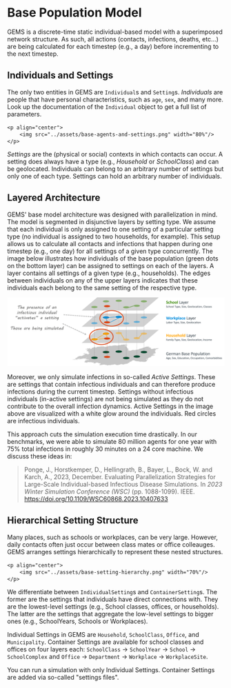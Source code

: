 # Base Population Model

GEMS is a discrete-time static individual-based model with a superimposed network structure.
As such, all actions (contacts, infections, deaths, etc...) are being calculated for each timestep (e.g., a day) before incrementing to the next timestep.

## Individuals and Settings

The only two entities in GEMS are `Individual`s and `Setting`s.
*Individuals* are people that have personal characteristics, such as `age`, `sex`, and many more.
Look up the documentation of the `Individual` object to get a full list of parameters.

```@raw html
<p align="center">
    <img src="../assets/base-agents-and-settings.png" width="80%"/>
</p>
```

*Settings* are the (physical or social) contexts in which contacts can occur.
A setting does always have a type (e.g., *Household* or *SchoolClass*) and can be geolocated.
Individuals can belong to an arbitrary number of settings but only one of each type.
Settings can hold an arbitrary number of individuals.


## Layered Architecture

GEMS' base model architecture was designed with parallelization in mind.
The model is segmented in disjunctive layers by setting type.
We assume that each individual is only assigned to one setting of a particular setting type (no individual is assigned to two households, for example).
This setup allows us to calculate all contacts and infections that happen during one timestep (e.g., one day) for all settings of a given type concurrently.
The image below illustrates how individuals of the base population (green dots on the bottom layer) can be assigned to settings on each of the layers.
A layer contains all settings of a given type (e.g., households).
The edges between individuals on any of the upper layers indicates that these individuals each belong to the same setting of the respective type.

![GEMS Base Population Model](./assets/base-population.png)

Moreover, we only simulate infections in so-called *Active Settings*.
These are settings that contain infectious individuals and can therefore produce infections during the current timestep.
Settings without infectious individuals (in-active settings) are not being simulated as they do not contribute to the overall infection dynamics.
Active Settings in the image above are visualized with a white glow around the individuals.
Red circles are infectious individuals.

This approach cuts the simulation execution time drastically.
In our benchmarks, we were able to simulate 80 million agents for one year with 75% total infections in roughly 30 minutes on a 24 core machine.
We discuss these ideas in:

> Ponge, J., Horstkemper, D., Hellingrath, B., Bayer, L., Bock, W. and Karch, A., 2023, December. Evaluating Parallelization Strategies for Large-Scale Individual-based Infectious Disease Simulations. In *2023 Winter Simulation Conference (WSC)* (pp. 1088-1099). IEEE. https://doi.org/10.1109/WSC60868.2023.10407633


## Hierarchical Setting Structure

Many places, such as schools or workplaces, can be very large.
However, daily contacts often just occur between class mates or office colleauges.
GEMS arranges settings hierarchically to represent these nested structures.

```@raw html
<p align="center">
    <img src="../assets/base-setting-hierarchy.png" width="70%"/>
</p>
```

We differentiate between `IndividualSetting`s and `ContainerSetting`s.
The former are the settings that individuals have direct connections with.
They are the lowest-level settings (e.g., School classes, offices, or households).
The latter are the settings that aggregate the low-level settings to bigger ones (e.g., SchoolYears, Schools or Workplaces).

Individual Settings in GEMS are `Household`, `SchoolClass`, `Office`, and `Municipality`.
Container Settings are available for school classes and offices on four layers each:
`SchoolClass` -> `SchoolYear` -> `School` -> `SchoolComplex` and `Office` -> `Department` -> `Workplace` -> `WorkplaceSite`.

You can run a simulation with only Individual Settings.
Container Settings are added via so-called "settings files".